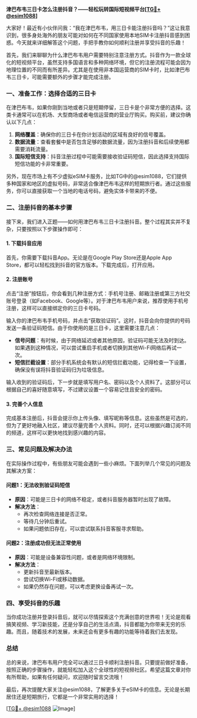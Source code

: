 **津巴布韦三日卡怎么注册抖音？——轻松玩转国际短视频平台[[TG💪+ @esim1088](https://t.me/s/esim1088)]**

大家好！最近有小伙伴问我：“我在津巴布韦，用三日卡能注册抖音吗？”这让我意识到，很多身处海外的朋友可能对如何在不同国家使用本地SIM卡注册抖音感到困惑。今天就来详细解答这个问题，手把手教你如何顺利注册并享受抖音的乐趣！

首先，我们来聊聊为什么津巴布韦用户需要特别注意注册方式。抖音作为一款全球化的短视频平台，虽然支持多国语言和多种网络环境，但它的注册流程可能会因为地理位置的不同而有所差异。尤其是在使用非本国运营商的SIM卡时，比如津巴布韦三日卡，可能需要额外的步骤才能完成注册。

### 一、准备工作：选择合适的三日卡

在津巴布韦，如果你刚到当地或者只是短期停留，三日卡是个非常方便的选择。这类卡通常可以在机场、大型商场或者电信运营商的营业厅购买。购买前，建议你确认以下几点：

1. **网络覆盖**：确保你的三日卡在你计划活动的区域有良好的信号覆盖。
2. **数据流量**：查看套餐中是否包含足够的数据流量，因为注册抖音和后续使用都需要消耗流量。
3. **国际短信支持**：抖音注册过程中可能需要接收验证码短信，因此选择支持国际短信功能的卡非常重要。

另外，现在市场上有不少虚拟eSIM卡服务，比如TG中的@esim1088，它们提供多种国家和地区的虚拟号码，非常适合像津巴布韦这样的短期旅行者。通过这些服务，你可以直接获取一个当地的电话号码，避免实体卡带来的不便。

### 二、注册抖音的基本步骤

接下来，我们进入正题——如何用津巴布韦三日卡注册抖音。整个过程其实并不复杂，只要按照以下步骤操作即可：

#### 1. 下载抖音应用

首先，你需要下载抖音App。无论是在Google Play Store还是Apple App Store，都可以轻松找到抖音的官方版本。下载完成后，打开应用。

#### 2. 注册账号

点击“注册”按钮后，你会看到几种注册方式：手机号注册、邮箱注册或第三方社交账号登录（如Facebook、Google等）。对于津巴布韦用户来说，推荐使用手机号注册，这样可以直接绑定你的三日卡号码。

输入你的津巴布韦手机号码，并点击“获取验证码”。这时，抖音会向你提供的号码发送一条验证码短信。由于你使用的是三日卡，这里需要注意几点：

- **信号问题**：有时候，由于网络延迟或者其他原因，验证码可能无法及时到达。如果遇到这种情况，可以尝试重启手机或者切换到其他Wi-Fi网络后再试一次。
- **短信拦截设置**：部分手机系统会有默认的短信拦截功能，记得检查一下设置，确保没有误将抖音验证码归为垃圾信息。

输入收到的验证码后，下一步就是填写用户名、密码以及个人资料了。这部分可以根据自己的喜好随意填写，不过建议设置一个容易记住且安全的密码。

#### 3. 完善个人信息

完成基本注册后，抖音会提示你上传头像、填写昵称等信息。这些虽然是可选的，但为了更好地融入社区，建议尽量完善个人资料。同时，还可以根据兴趣订阅不同的频道，这样可以更快地找到感兴趣的内容。

### 三、常见问题及解决办法

在实际操作过程中，有些朋友可能会遇到一些小麻烦。下面列举几个常见的问题及其解决方案：

#### 问题1：无法收到验证码短信

- **原因**：可能是三日卡的网络不稳定，或者抖音服务器暂时出现了故障。
- **解决方法**：
  - 再次检查网络连接是否正常。
  - 等待几分钟后重试。
  - 如果问题依旧存在，可以尝试联系抖音客服寻求帮助。

#### 问题2：注册成功但无法正常使用

- **原因**：可能是设备兼容性问题，或者是网络环境限制。
- **解决方法**：
  - 更新抖音至最新版本。
  - 尝试切换Wi-Fi或移动数据。
  - 如果仍然存在问题，可以考虑更换设备再试一次。

### 四、享受抖音的乐趣

当你成功注册并登录抖音后，就可以尽情探索这个充满创意的世界啦！无论是观看搞笑视频、学习新技能，还是分享自己的生活点滴，抖音都能为你带来无穷的乐趣。而且，随着技术的发展，未来还会有更多有趣的功能等待着我们去发现。

### 总结

总的来说，津巴布韦用户完全可以通过三日卡顺利注册抖音。只要提前做好准备，按照正确的步骤操作，就能轻松加入这个全球性的短视频社区。希望这篇文章对你有所帮助，如果有任何疑问，欢迎随时留言交流哦！

最后，再次提醒大家关注@esim1088，了解更多关于eSIM卡的信息。无论是长期居住还是短期旅行，它都是一个非常实用的选择！

[[TG💪+ @esim1088](https://t.me/s/esim1088) ![Image](https://i.postimg.cc/4NQfJmqS/Snipaste-2025-05-13-00-14-12.png)]